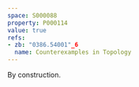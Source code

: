 ```yaml
---
space: S000088
property: P000114
value: true
refs:
- zb: "0386.54001"_6
  name: Counterexamples in Topology
---
```


By construction.

